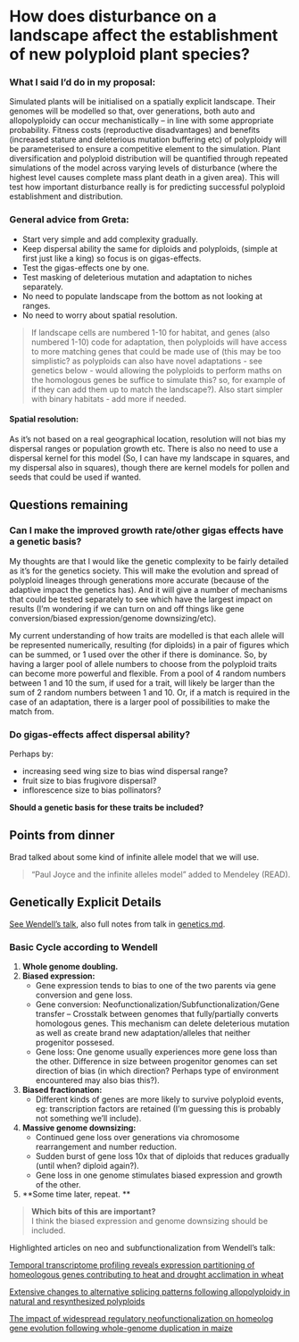 <h1 id="how-does-disturbance-on-a-landscape-affect-the-establishment-of-new-polyploid-plant-species">How does disturbance on a landscape affect the establishment of new polyploid plant species?</h1>
<h3 id="what-i-said-id-do-in-my-proposal">What I said I’d do in my proposal:</h3>
<p>Simulated plants will be initialised on a spatially explicit landscape. Their genomes will be modelled so that, over generations, both auto and allopolyploidy can occur mechanistically – in line with some appropriate probability. Fitness costs (reproductive disadvantages) and benefits (increased stature and deleterious mutation buffering etc) of polyploidy will be parameterised to ensure a competitive element to the simulation. Plant diversification and polyploid distribution will be quantified through repeated simulations of the model across varying levels of disturbance (where the highest level causes complete mass plant death in a given area). This will test how important disturbance really is for predicting successful polyploid establishment and distribution.</p>
<h3 id="general-advice-from-greta">General advice from Greta:</h3>
<ul>
<li>Start very simple and add complexity gradually.</li>
<li>Keep dispersal ability the same for diploids and polyploids, (simple at first just like a king) so focus is on gigas-effects.</li>
<li>Test the gigas-effects one by one.</li>
<li>Test masking of deleterious mutation and adaptation to niches separately.</li>
<li>No need to populate landscape from the bottom as not looking at ranges.</li>
<li>No need to worry about spatial resolution.</li>
</ul>
<blockquote>
<p>If landscape cells are numbered 1-10 for habitat, and genes (also numbered 1-10) code for adaptation, then polyploids will have access to more matching genes that could be made use of (this may be too simplistic? as polyploids can also have novel adaptations - see genetics below - would allowing the polyploids to perform maths on the homologous genes be suffice to simulate this? so, for example of if they can add them up to match the landscape?). Also start simpler with binary habitats - add more if needed.</p>
</blockquote>
<h4 id="spatial-resolution">Spatial resolution:</h4>
<p>As it’s not based on a real geographical location, resolution will not bias my dispersal ranges or population growth etc. There is also no need to use a dispersal kernel for this model (So, I can have my landscape in squares, and my dispersal also in squares), though there are kernel models for pollen and seeds that could be used if wanted.</p>
<h2 id="questions-remaining">Questions remaining</h2>
<h3 id="can-i-make-the-improved-growth-rateother-gigas-effects-have-a-genetic-basis">Can I make the improved growth rate/other gigas effects have a genetic basis?</h3>
<p>My thoughts are that I would like the genetic complexity to be fairly detailed as it’s for the genetics society. This will make the evolution and spread of polyploid lineages through generations more accurate (because of the adaptive impact the genetics has). And it will give a number of mechanisms that could be tested separately to see which have the largest impact on results (I’m wondering if we can turn on and off things like gene conversion/biased expression/genome downsizing/etc).</p>
<p>My current understanding of how traits are modelled is that each allele will be represented numerically, resulting (for diploids) in a pair of figures which can be summed, or 1 used over the other if there is dominance. So, by having a larger pool of allele numbers to choose from the polyploid traits can become more powerful and flexible. From a pool of 4 random numbers between 1 and 10 the sum, if used for a trait, will likely be larger than the sum of 2 random numbers between 1 and 10. Or, if a match is required in the case of an adaptation, there is a larger pool of possibilities to make the match from.</p>
<h3 id="do-gigas-effects-affect-dispersal-ability">Do gigas-effects affect dispersal ability?</h3>
<p>Perhaps by:</p>
<ul>
<li>increasing seed wing size to bias wind dispersal range?</li>
<li>fruit size to bias frugivore dispersal?</li>
<li>inflorescence size to bias pollinators?</li>
</ul>
<p><strong>Should a genetic basis for these traits be included?</strong></p>
<h2 id="points-from-dinner">Points from dinner</h2>
<p>Brad talked about some kind of infinite allele model that we will use.</p>
<blockquote>
<p>“Paul Joyce and the infinite alleles model” added to Mendeley (READ).</p>
</blockquote>
<h2 id="genetically-explicit-details">Genetically Explicit Details</h2>
<p><a href="https://www.youtube.com/watch?v=JVro1y24IBA">See Wendell’s talk</a>, also full notes from talk in <a href="https://github.com/rozeykex/ploidy/blob/rose/genetics.md">genetics.md</a>.</p>
<h3 id="basic-cycle-according-to-wendell">Basic Cycle according to Wendell</h3>
<ol>
<li><strong>Whole genome doubling.</strong></li>
<li><strong>Biased expression:</strong>
<ul>
<li>Gene expression tends to bias to one of the two parents via gene conversion and gene loss.</li>
<li>Gene conversion: Neofunctionalization/Subfunctionalization/Gene transfer – Crosstalk between genomes that fully/partially converts homologous genes. This mechanism can delete deleterious mutation as well as create brand new adaptation/alleles that neither progenitor possesed.</li>
<li>Gene loss: One genome usually experiences more gene loss than the other. Difference in size between progenitor genomes can set direction of bias (in which direction? Perhaps type of environment encountered may also bias this?).</li>
</ul>
</li>
<li><strong>Biased fractionation:</strong>
<ul>
<li>Different kinds of genes are more likely to survive polyploid events, eg: transcription factors are retained (I’m guessing this is probably not something we’ll include).</li>
</ul>
</li>
<li><strong>Massive genome downsizing:</strong>
<ul>
<li>Continued gene loss over generations via chromosome rearrangement and number reduction.</li>
<li>Sudden burst of gene loss 10x that of diploids that reduces gradually (until when? diploid again?).</li>
<li>Gene loss in one genome stimulates biased expression and growth of the other.</li>
</ul>
</li>
<li>**Some time later, repeat. **</li>
</ol>
<blockquote>
<p><strong>Which bits of this are important?</strong><br>
I think the biased expression and genome downsizing should be included.</p>
</blockquote>
<p>Highlighted articles on neo and subfunctionalization from Wendell’s talk:</p>
<p><a href="https://bmcplantbiol-biomedcentral-com.ezproxy.stir.ac.uk/articles/10.1186/s12870-015-0511-8">Temporal transcriptome profiling reveals expression partitioning of homeologous genes contributing to heat and drought acclimation in wheat</a></p>
<p><a href="https://www-pnas-org.ezproxy.stir.ac.uk/content/108/38/16122">Extensive changes to alternative splicing patterns following allopolyploidy in natural and resynthesized polyploids</a></p>
<p><a href="https://genome-cshlp-org.ezproxy.stir.ac.uk/content/24/8/1348">The impact of widespread regulatory neofunctionalization on homeolog gene evolution following whole-genome duplication in maize</a></p>

